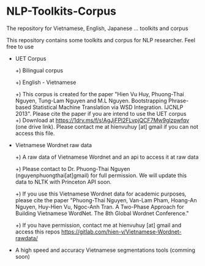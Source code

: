 # NLP-Toolkits-Corpus
The repository for Vietnamese, English, Japanese ... toolkits and corpus

This repository contains some toolkits and corpus for NLP researcher. Feel free to use


- UET Corpus 
	
    +) Bilingual corpus
	
    +) English - Vietnamese
	
    +) This corpus is created for the paper "Hien Vu Huy, Phuong-Thai Nguyen, Tung-Lam Nguyen and M.L Nguyen. Bootstrapping Phrase-based Statistical Machine Translation via WSD Integration. IJCNLP 2013". Please cite the paper if you are intend to use the UET corpus
    
	+) Download at https://1drv.ms/f/s!AgJjFPl2FLvpjQCF7Mw9glzpwfqv (one drive link). Please contact me at hienvuhuy [at] gmail if you can not access this file.
	
- Vietnamese Wordnet raw data

	+) A raw data of Vietnamese Wordnet and an api to access it at raw data
	
	+) Please contact to Dr. Phuong-Thai Nguyen (nguyenphuongthai[at]gmail) for full permission. We will update this data to NLTK with Princeton API soon.
	
	+) If you use this Vietnamese Wordnet data for academic purposes, please cite the paper "Phuong-Thai Nguyen, Van-Lam Pham, Hoang-An Nguyen, Huy-Hien Vu, Ngoc-Anh Tran. A Two-Phase Approach for Building Vietnamese WordNet. The 8th Global Wordnet Conference."
	
	+) If you have permission, contact me at hienvuhuy [at] gmail and access this repos https://gitlab.com/hien-v/Vietnamese-Wordnet-rawdata/
	
- A high speed and accuracy Vietnamese segmentations tools (comming soon)
   
